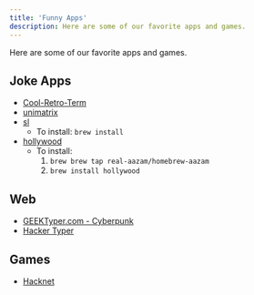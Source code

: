 ```yaml
---
title: 'Funny Apps'
description: Here are some of our favorite apps and games.
---
```


Here are some of our favorite apps and games.

## Joke Apps

- [Cool-Retro-Term](https://github.com/Swordfish90/cool-retro-term/releases)
- [unimatrix](https://github.com/will8211/unimatrix)
- [sl](https://github.com/mtoyoda/sl)
  - To install: `brew install`
- [hollywood](https://github.com/dustinkirkland/hollywood)
  - To install:
    1. `brew brew tap real-aazam/homebrew-aazam`
    1. `brew install hollywood`

## Web

- [GEEKTyper.com - Cyberpunk](https://geektyper.com/cyberpunk/)
- [Hacker Typer](https://hackertyper.net/)

## Games

- [Hacknet](https://store.steampowered.com/app/365450/Hacknet/)
